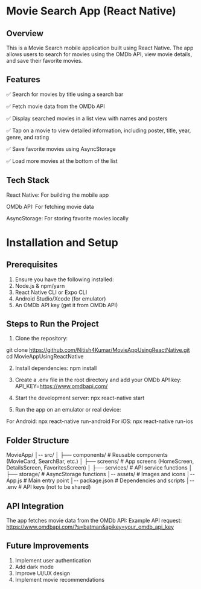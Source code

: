 # Movie Search App (React Native)

## Overview

This is a Movie Search mobile application built using React Native. The app allows users to search for movies using the OMDb API, view movie details, and save their favorite movies.

## Features

✅ Search for movies by title using a search bar

✅ Fetch movie data from the OMDb API

✅ Display searched movies in a list view with names and posters

✅ Tap on a movie to view detailed information, including poster, title, year, genre, and rating

✅ Save favorite movies using AsyncStorage

✅ Load more movies at the bottom of the list

## Tech Stack
React Native: For building the mobile app

OMDb API: For fetching movie data

AsyncStorage: For storing favorite movies locally

# Installation and Setup

## Prerequisites

1. Ensure you have the following installed:
2. Node.js & npm/yarn
3. React Native CLI or Expo CLI
4. Android Studio/Xcode (for emulator)
5. An OMDb API key (get it from OMDb API)

## Steps to Run the Project

1. Clone the repository:

git clone https://github.com/Nitish4Kumar/MovieAppUsingReactNative.git
cd MovieAppUsingReactNative

2. Install dependencies:
npm install  

3. Create a .env file in the root directory and add your OMDb API key:
API_KEY=https://www.omdbapi.com/

4. Start the development server:
npx react-native start

5. Run the app on an emulator or real device:

For Android:
npx react-native run-android
For iOS:
npx react-native run-ios

## Folder Structure

MovieApp/
│-- src/
│   ├── components/   # Reusable components (MovieCard, SearchBar, etc.)
│   ├── screens/      # App screens (HomeScreen, DetailsScreen, FavoritesScreen)
│   ├── services/     # API service functions
│   ├── storage/      # AsyncStorage functions
│-- assets/           # Images and icons
│-- App.js            # Main entry point
│-- package.json      # Dependencies and scripts
│-- .env              # API keys (not to be shared)

## API Integration

The app fetches movie data from the OMDb API:
Example API request:
https://www.omdbapi.com/?s=batman&apikey=your_omdb_api_key

## Future Improvements

1. Implement user authentication
2. Add dark mode
3. Improve UI/UX design
4. Implement movie recommendations
